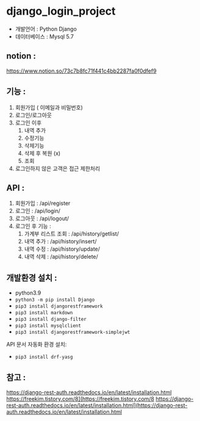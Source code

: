 # django_login_project

- 개발언어 :  Python Django
- 데이터베이스 : Mysql 5.7


## notion : 
https://www.notion.so/73c7b8fc71f441c4bb2287fa0f0dfef9


## 기능 :
1. 회원가입 ( 이메일과 비밀번호)
2. 로그인/로그아웃 
3. 로그인 이후 
    1. 내역 추가 
    2. 수정기능
    3. 삭제기능 
    4. 삭제 후 복원 (x)
    5. 조회
4. 로그인하지 않은 고객은 접근 제한처리


## API :
1. 회원가입 :  /api/register
2. 로그인 : /api/login/
3. 로그아웃 : /api/logout/
4. 로그인 후 기능 :
    1. 가계부 리스트 조회 : /api/history/getlist/
    2. 내역 추가 : /api/history/insert/
    3. 내역 수정 : /api/history/update/<id>
    4. 내역 삭제 : /api/history/delete/<id>
    
    

## 개발환경 설치 : 
- python3.9
- `python3 -m pip install Django`
- `pip3 install djangorestframework`
- `pip3 install markdown`
- `pip3 install django-filter`
- `pip3 install mysqlclient`
- `pip3 install djangorestframework-simplejwt`

API 문서 자동화 환경 설치: 
- `pip3 install drf-yasg`
    
    
    
## 참고 : 
https://django-rest-auth.readthedocs.io/en/latest/installation.html
https://freekim.tistory.com/8](https://freekim.tistory.com/8
https://django-rest-auth.readthedocs.io/en/latest/installation.html](https://django-rest-auth.readthedocs.io/en/latest/installation.html

